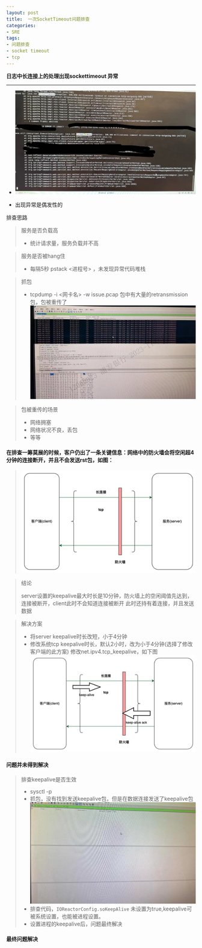 ```yaml
---
layout: post
title:  一次SocketTimeout问题排查
categories:
- SRE
tags:
- 问题排查
- socket timeout
- tcp
---
```


**日志中长连接上的处理出现sockettimeout 异常**

***

- ![1_issue.jpeg](/images/sre/tcp/20231107/1_issue.jpeg)

- 出现异常是偶发性的

排查思路
> 服务是否负载高
> - 统计请求量，服务负载并不高

> 服务是否被hang住
> - 每隔5秒 pstack <进程号> ，未发现异常代码堆栈

> 抓包
> - tcpdump -i <网卡名> -w issue.pcap
> 包中有大量的retransmission 包，包被重传了
> ![p1.jpeg](/images/sre/tcp/20231107/p1.jpeg)

> 包被重传的场景
> - 网络拥塞
> - 网络状况不良，丢包
> - 等等

#### 在排查一筹莫展的时候，客户仍出了一条关键信息：网络中的防火墙会将空闲超4分钟的连接断开，并且不会发送rst包，如图：
> ![n1.jpeg](/images/sre/tcp/20231107/n1.jpg)

> 结论
> 
> server设置的keepalive最大时长是10分钟，防火墙上的空闲阈值先达到，连接被断开，client此时不会知道连接被断开
此时还持有着连接，并且发送数据

> 解决方案
> 
> - 将server keepalive时长改短，小于4分钟
> - 修改系统tcp keepalive时长，默认2小时，改为小于4分钟(选择了修改客户端的此方案)
> 修改net.ipv4.tcp_keepalive，如下图
    ![n1.jpeg](/images/sre/tcp/20231107/n2.jpg)

#### 问题并未得到解决

> 排查keepalive是否生效
> - sysctl -p 
> - 抓包，没有找到发送keepalive包，但是在数据连接发送了keepalive包
    ![r1.jpeg](/images/sre/tcp/20231107/r1.jpeg)
> - 排查代码，```IOReactorConfig.soKeepAlive``` 未设置为true,keepalive可被系统设置，也能被进程设置。
> - 设置进程的keepalive后，问题最终解决

#### 最终问题解决